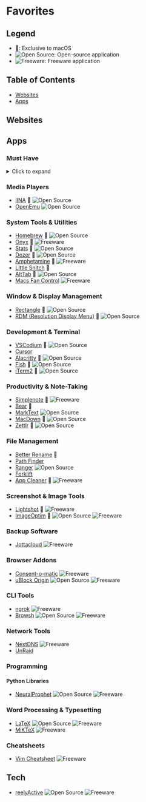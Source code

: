 # Favorites

## Legend

- 🍏: Exclusive to macOS
- ![Open Source](Interesting/open.svg): Open-source application
- ![Freeware](Interesting/free.svg): Freeware application

## Table of Contents

- [Websites](#websites)
- [Apps](#apps)

## Websites

<!-- Add your favorite websites here -->

## Apps

### Must Have

<details>
<summary>Click to expand</summary>

- [Tailscale](https://tailscale.com/) ![Open Source](Interesting/open.svg)
- [ExpressVPN](https://www.expressvpn.com/)
- [F.Lux](https://justgetflux.com/)
- [LuLu](https://objective-see.org/products/lulu.html) 🍏 ![Open Source](Interesting/open.svg)
- [ReiKey](https://objective-see.org/products/reikey.html) 🍏 ![Open Source](Interesting/open.svg)
- [Espanso](https://espanso.org/) - My favorite text-expander, privacy-focused. ![Open Source](Interesting/open.svg)
- [Permanent Eraser](https://www.edenwaith.com/products/permanent%20eraser/) 🍏 ![Freeware](Interesting/free.svg)
- [ImageOptim](https://imageoptim.com/mac) 🍏 ![Open Source](Interesting/open.svg) ![Freeware](Interesting/free.svg)

</details>

### Media Players

- [IINA](https://iina.io/) 🍏 ![Open Source](Interesting/open.svg)
- [OpenEmu](https://openemu.org/) ![Open Source](Interesting/open.svg)

### System Tools & Utilities

- [Homebrew](https://brew.sh/) 🍏 ![Open Source](Interesting/open.svg)
- [Onyx](https://www.titanium-software.fr/en/onyx.html) 🍏 ![Freeware](Interesting/free.svg)
- [Stats](https://github.com/exelban/stats) 🍏 ![Open Source](Interesting/open.svg)
- [Dozer](https://github.com/Mortennn/Dozer) 🍏 ![Open Source](Interesting/open.svg)
- [Amphetamine](https://apps.apple.com/us/app/amphetamine/id937984704?mt=12) 🍏 ![Freeware](Interesting/free.svg)
- [Little Snitch](https://www.obdev.at/products/littlesnitch/index.html) 🍏
- [AltTab](https://alt-tab-macos.netlify.app/) 🍏 ![Open Source](Interesting/open.svg)
- [Macs Fan Control](https://crystalidea.com/macs-fan-control) ![Freeware](Interesting/free.svg)

### Window & Display Management

- [Rectangle](https://rectangleapp.com/) 🍏 ![Open Source](Interesting/open.svg)
- [RDM (Resolution Display Menu)](https://github.com/avibrazil/RDM) 🍏 ![Open Source](Interesting/open.svg)

### Development & Terminal

- [VSCodium](https://vscodium.com/) 🍏 ![Open Source](Interesting/open.svg)
- [Cursor](https://www.cursor.so/)
- [Alacritty](https://alacritty.org/) 🍏 ![Open Source](Interesting/open.svg)
- [Fish](https://fishshell.com/) 🍏 ![Open Source](Interesting/open.svg)
- [iTerm2](https://iterm2.com/) 🍏 ![Open Source](Interesting/open.svg)

### Productivity & Note-Taking

- [Simplenote](https://simplenote.com/) 🍏 ![Freeware](Interesting/free.svg)
- [Bear](https://bear.app/) 🍏
- [MarkText](https://github.com/marktext/marktext) ![Open Source](Interesting/open.svg)
- [MacDown](https://macdown.uranusjr.com/) 🍏 ![Open Source](Interesting/open.svg)
- [Zettlr](https://www.zettlr.com/) 🍏 ![Open Source](Interesting/open.svg)

### File Management

- [Better Rename](https://www.publicspace.net/BetterRename/) 🍏
- [Path Finder](https://cocoatech.com/#/)
- [Ranger](https://ranger.github.io/) ![Open Source](Interesting/open.svg)
- [Forklift](https://binarynights.com/)
- [App Cleaner](https://freemacsoft.net/appcleaner/) 🍏 ![Freeware](Interesting/free.svg)

### Screenshot & Image Tools

- [Lightshot](https://app.prntscr.com/en/index.html) 🍏 ![Freeware](Interesting/free.svg)
- [ImageOptim](https://imageoptim.com/mac) 🍏 ![Open Source](Interesting/open.svg) ![Freeware](Interesting/free.svg)

### Backup Software

- [Jottacloud](https://www.jottacloud.com/en/) ![Freeware](Interesting/free.svg)

### Browser Addons

- [Consent-o-matic](https://addons.mozilla.org/en-US/firefox/addon/consent-o-matic/) ![Freeware](Interesting/free.svg)
- [uBlock Origin](https://ublockorigin.com/) ![Open Source](Interesting/open.svg) ![Freeware](Interesting/free.svg)

### CLI Tools

- [ngrok](https://ngrok.com/) ![Freeware](Interesting/free.svg)
- [Browsh](https://www.brow.sh/) ![Open Source](Interesting/open.svg) ![Freeware](Interesting/free.svg)

### Network Tools

- [NextDNS](https://nextdns.io) ![Freeware](Interesting/free.svg)
- [UnRaid](https://unraid.net/)

### Programming

#### Python Libraries

- [NeuralProphet](https://neuralprophet.com/) ![Open Source](Interesting/open.svg) ![Freeware](Interesting/free.svg)

### Word Processing & Typesetting

- [LaTeX](https://www.latex-project.org/) ![Open Source](Interesting/open.svg) ![Freeware](Interesting/free.svg)
- [MiKTeX](https://miktex.org/) ![Freeware](Interesting/free.svg)

### Cheatsheets

- [Vim Cheatsheet](https://devhints.io/vim) ![Freeware](Interesting/free.svg)

## Tech

- [reelyActive](https://context.reelyactive.com/technology.html) ![Open Source](Interesting/open.svg) ![Freeware](Interesting/free.svg)
